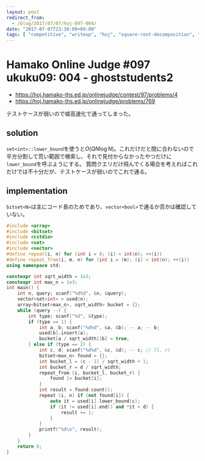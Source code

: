 ```yaml
---
layout: post
redirect_from:
  - /blog/2017/07/07/hoj-097-004/
date: "2017-07-07T23:30:09+09:00"
tags: [ "competitive", "writeup", "hoj", "square-root-decomposition", "lie", "optimization" ]
---
```


# Hamako Online Judge #097 ukuku09: 004 - ghoststudents2

-   <https://hoj.hamako-ths.ed.jp/onlinejudge/contest/97/problems/4>
-   <https://hoj.hamako-ths.ed.jp/onlinejudge/problems/769>

テストケースが弱いので嘘高速化で通ってしまった。

## solution

`set<int>::lower_bound`を使うと$O(Q N \log N)$。これだけだと間に合わないので平方分割して荒い範囲で検索し、それで見付からなかったやつだけに`lower_bound`を呼ぶようにする。
質問クエリだけ飛んでくる場合を考えればこれだけでは不十分だが、テストケースが弱いのでこれで通る。

## implementation

`bitset<N>`は主にコード長のためであり、`vector<bool>`で通るか否かは確認していない。

``` c++
#include <array>
#include <bitset>
#include <cstdio>
#include <set>
#include <vector>
#define repeat(i, n) for (int i = 0; (i) < int(n); ++(i))
#define repeat_from(i, m, n) for (int i = (m); (i) < int(n); ++(i))
using namespace std;

constexpr int sqrt_width = 1e3;
constexpr int max_n = 1e3;
int main() {
    int n, query; scanf("%d%d", &n, &query);
    vector<set<int> > used(n);
    array<bitset<max_n>, sqrt_width> bucket = {};
    while (query --) {
        int type; scanf("%d", &type);
        if (type == 1) {
            int a, b; scanf("%d%d", &a, &b); -- a; -- b;
            used[b].insert(a);
            bucket[a / sqrt_width][b] = true;
        } else if (type == 2) {
            int c, d; scanf("%d%d", &c, &d); -- c; // [l, r)
            bitset<max_n> found = {};
            int bucket_l = (c - 1) / sqrt_width + 1;
            int bucket_r = d / sqrt_width;
            repeat_from (i, bucket_l, bucket_r) {
                found |= bucket[i];
            }
            int result = found.count();
            repeat (i, n) if (not found[i]) {
                auto it = used[i].lower_bound(c);
                if (it != used[i].end() and *it < d) {
                    result += 1;
                }
            }
            printf("%d\n", result);
        }
    }
    return 0;
}
```
